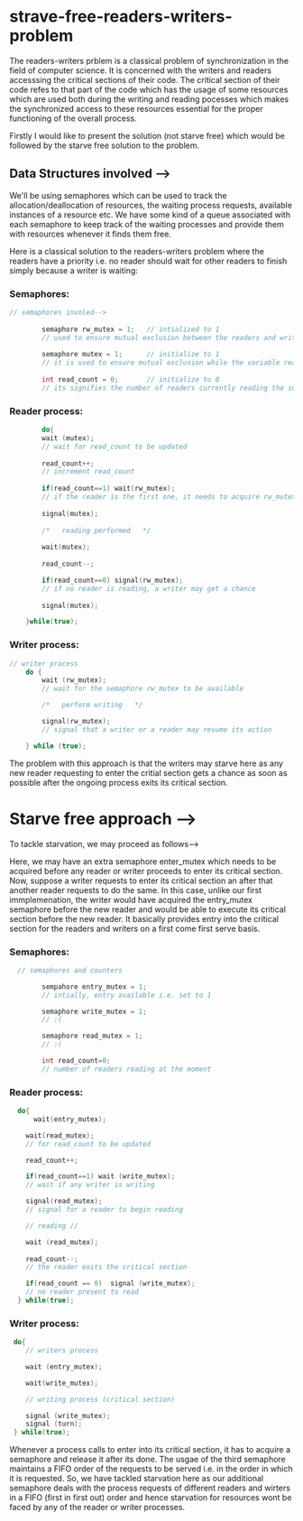 # strave-free-readers-writers-problem

The readers-writers prblem is a classical problem of synchronization in the field of computer science. It is concerned with the writers and readers accesssing the critical sections of their code. The critical section of their code refes to that part of the code which has the usage of some resources which are used both during the writing and reading pocesses which makes the synchronized access to these resources essential for the proper functioning of the overall process. 

Firstly I would like to present the solution (not starve free) which would be followed by the starve free solution to the problem.

## Data Structures involved -->

We'll be using semaphores which can be used to track the allocation/deallocation of resources, the waiting process requests, available instances of a resource etc. We have some kind of a queue associated with each semaphore to keep track of the waiting processes and provide them with resources whenever it finds them free. 

Here is a classical solution to the readers-writers problem where the readers have a priority i.e. no reader should wait for other readers to finish simply because a writer is waiting: 

### Semaphores:
```cpp
// semaphores involed-->
        
        semaphore rw_mutex = 1;   // intialized to 1
        // used to ensure mutual exclusion between the readers and writer processes
        
        semaphore mutex = 1;      // initialize to 1
        // it is used to ensure mutual exclusion while the variable read_count gets updated
        
        int read_count = 0;       // initialize to 0
        // its signifies the number of readers currently reading the subject 
```

### Reader process:
```cpp
        do{
        wait (mutex);
        // wait for read_count to be updated
        
        read_count++;
        // increment read_count
        
        if(read_count==1) wait(rw_mutex);
        // if the reader is the first one, it needs to acquire rw_mutex to start reading 
        
        signal(mutex);
        
        /*   reading performed   */
        
        wait(mutex);
        
        read_count--;

        if(read_count==0) signal(rw_mutex);
        // if no reader is reading, a writer may get a chance
        
        signal(mutex);

    }while(true);
```

### Writer process:
```cpp
// writer process
    do {
        wait (rw_mutex); 
        // wait for the semaphore rw_mutex to be available

        /*   perform writing   */

        signal(rw_mutex);
        // signal that a writer or a reader may resume its action

    } while (true);
```



The problem with this approach is that the writers may starve here as any new reader requesting to enter the critial section gets a chance as soon as possible after the ongoing process exits its critical section.

# Starve free approach -->

To tackle starvation, we may proceed as follows-->

Here, we may have an extra semaphore enter_mutex which needs to be acquired before any reader or writer proceeds to enter its critical section. Now, suppose a writer requests to enter its critical section an after that another reader requests to do the same. In this case, unlike our first immplemenation, the writer would have acquired the entry_mutex semaphore before the new reader and would be able to execute its critical section before the new reader. It basically provides entry into the critical section for the readers and writers on a first come first serve basis.

### Semaphores:

```cpp
  // semaphores and counters

        sempahore entry_mutex = 1; 
        // intially, entry available i.e. set to 1

        semaphore write_mutex = 1;
        // :(

        semaphore read_mutex = 1;
        // :(

        int read_count=0;
        // number of readers reading at the moment
```

### Reader process:

```cpp
  do{
      wait(entry_mutex);

    wait(read_mutex);
    // for read_count to be updated

    read_count++;

    if(read_count==1) wait (write_mutex);
    // wait if any writer is writing

    signal(read_mutex);
    // signal for a reader to begin reading

    // reading //

    wait (read_mutex);
    
    read_count--;
    // the reader exits the critical section

    if(read_count == 0)  signal (write_mutex);
    // no reader present to read
  } while(true);
```

### Writer process:

```cpp
 do{
    // writers process

    wait (entry_mutex);

    wait(write_mutex);

    // writing process (critical section)

    signal (write_mutex);
    signal (turn);
 } while(true);
```

Whenever a process calls to enter into its critical section, it has to acquire a semaphore and release it after its done. The usgae of the third semaphore maintains a FIFO order of the requests to be served i.e. in the order in which it is requested. So, we have tackled starvation here as our additional semaphore deals with the process requests of different readers and wirters in a FIFO (first in first out) order and hence starvation for resources wont be faced by any of the reader or writer processes.














